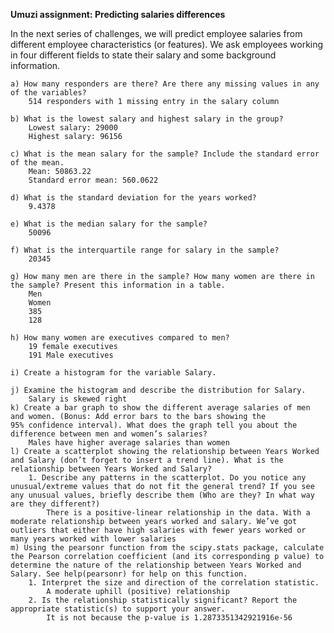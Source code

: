 **Umuzi assignment: Predicting salaries differences**

In the next series of challenges, we will predict employee salaries from different employee characteristics (or features). We ask employees working in four different fields to state their salary and some background information.
    
    a) How many responders are there? Are there any missing values in any of the variables?
        514 responders with 1 missing entry in the salary column
        
    b) What is the lowest salary and highest salary in the group?
        Lowest salary: 29000
        Highest salary: 96156
        
    c) What is the mean salary for the sample? Include the standard error of the mean.
        Mean: 50863.22
        Standard error mean: 560.0622
        
    d) What is the standard deviation for the years worked?
        9.4378
        
    e) What is the median salary for the sample?
        50096
        
    f) What is the interquartile range for salary in the sample?
        20345
        
    g) How many men are there in the sample? How many women are there in the sample? Present this information in a table. 
        Men
        Women
        385
        128

    h) How many women are executives compared to men? 
        19 female executives
        191 Male executives

    i) Create a histogram for the variable Salary.

    j) Examine the histogram and describe the distribution for Salary.
        Salary is skewed right
    k) Create a bar graph to show the different average salaries of men and women. (Bonus: Add error bars to the bars showing the                 95% confidence interval). What does the graph tell you about the difference between men and women’s salaries? 
        Males have higher average salaries than women
    l) Create a scatterplot showing the relationship between Years Worked and Salary (don’t forget to insert a trend line). What is the relationship between Years Worked and Salary?
        1. Describe any patterns in the scatterplot. Do you notice any unusual/extreme values that do not fit the general trend? If you see any unusual values, briefly describe them (Who are they? In what way are they different?)
            There is a positive-linear relationship in the data. With a moderate relationship between years worked and salary. We’ve got outliers that either have high salaries with fewer years worked or many years worked with lower salaries
    m) Using the pearsonr function from the scipy.stats package, calculate the Pearson correlation coefficient (and its corresponding p value) to determine the nature of the relationship between Years Worked and Salary. See help(pearsonr) for help on this function.
        1. Interpret the size and direction of the correlation statistic. 
            A moderate uphill (positive) relationship
        2. Is the relationship statistically significant? Report the appropriate statistic(s) to support your answer. 
            It is not because the p-value is 1.2873351342921916e-56



